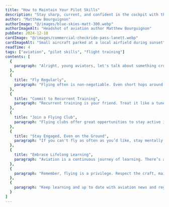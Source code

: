 ```yaml
---
title: "How to Maintain Your Pilot Skills"
description: "Stay sharp, current, and confident in the cockpit with these practical tips for maintaining pilot proficiency."
author: "Matthew Bourguignon"
authorImage: "@/images/blue-skies-matt-300.webp"
authorImageAlt: "Headshot of aviation author Matthew Bourguignon"
pubDate: 2024-12-18
cardImage: "@/images/commercial-checkride-pass-lanett.webp"
cardImageAlt: "Small aircraft parked at a local airfield during sunset"
readTime: 4
tags: ["aviation", "pilot skills", "flight training"]
contents: [
  {
    paragraph: "Alright, young aviators, let's talk about something crucial: keeping those wings sharp! You've put in the time, sweat, and maybe a few gray hairs to earn that pilot's license. Now the real work begins – staying current and proficient."
  },
  {
    title: "Fly Regularly",
    paragraph: "Flying often is non-negotiable. Even short hops around the pattern help. Regular flying keeps your instincts sharp, maintains muscle memory, and ensures emergency procedures remain second nature."
  },
  {
    title: "Commit to Recurrent Training",
    paragraph: "Recurrent training is your friend. Treat it like a tune-up. Refresher courses, simulator sessions, and ground school updates keep you informed and agile. With aviation always evolving, staying up to date on procedures, tech, and regulations is essential."
  },
  {
    title: "Join a Flying Club",
    paragraph: "Flying clubs offer great opportunities to stay active in aviation. You can share flight time expenses, learn from fellow pilots, try different aircraft, and participate in group events and maintenance. Plus, the sense of community is invaluable."
  },
  {
    title: "Stay Engaged, Even on the Ground",
    paragraph: "If you can't fly as often as you’d like, stay mentally sharp. Read aviation magazines, study weather systems, watch flight documentaries, and use flight sim software to keep your head in the cockpit."
  },
  {
    title: "Embrace Lifelong Learning",
    paragraph: "Aviation is a continuous journey of learning. There’s always a new challenge to face or a skill to refine. Stay curious, strive for excellence, and remain a student of the skies."
  },
  {
    paragraph: "Remember, flying is a privilege. Respect the craft, maintain your skills, and always prioritize safety."
  },
  {
    paragraph: "Keep learning and up to date with aviation news and regulations by visiting our website and blog. Please contact us for more info on our flight training programs."
  }
]
---
```


